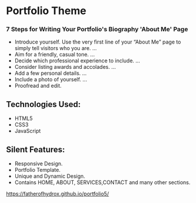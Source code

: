 # Portfolio Theme

### 7 Steps for Writing Your Portfolio's Biography 'About Me' Page
* Introduce yourself. Use the very first line of your “About Me” page to simply tell visitors who you are. ...
* Aim for a friendly, casual tone. ...
* Decide which professional experience to include. ...
* Consider listing awards and accolades. ...
* Add a few personal details. ...
* Include a photo of yourself. ...
* Proofread and edit.

## Technologies Used:

* HTML5
* CSS3
* JavaScript

## Silent Features:

* Responsive Design.
* Portfolio Template.
* Unique and Dynamic Design.
* Contains HOME, ABOUT, SERVICES,CONTACT  and many other sections.

https://fatherofhydrox.github.io/portfolio5/
